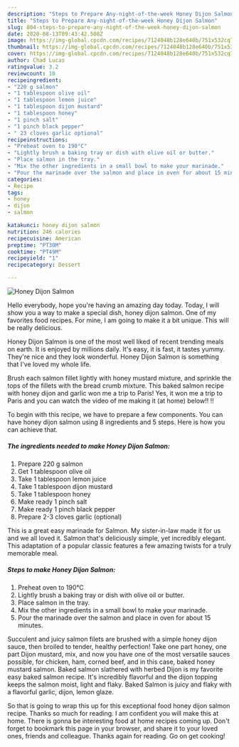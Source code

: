 ```yaml
---
description: "Steps to Prepare Any-night-of-the-week Honey Dijon Salmon"
title: "Steps to Prepare Any-night-of-the-week Honey Dijon Salmon"
slug: 804-steps-to-prepare-any-night-of-the-week-honey-dijon-salmon
date: 2020-08-13T09:43:42.508Z
image: https://img-global.cpcdn.com/recipes/7124048b128e640b/751x532cq70/honey-dijon-salmon-recipe-main-photo.jpg
thumbnail: https://img-global.cpcdn.com/recipes/7124048b128e640b/751x532cq70/honey-dijon-salmon-recipe-main-photo.jpg
cover: https://img-global.cpcdn.com/recipes/7124048b128e640b/751x532cq70/honey-dijon-salmon-recipe-main-photo.jpg
author: Chad Lucas
ratingvalue: 3.2
reviewcount: 10
recipeingredient:
- "220 g salmon"
- "1 tablespoon olive oil"
- "1 tablespoon lemon juice"
- "1 tablespoon dijon mustard"
- "1 tablespoon honey"
- "1 pinch salt"
- "1 pinch black pepper"
- " 23 cloves garlic optional"
recipeinstructions:
- "Preheat oven to 190°C"
- "Lightly brush a baking tray or dish with olive oil or butter."
- "Place salmon in the tray."
- "Mix the other ingredients in a small bowl to make your marinade."
- "Pour the marinade over the salmon and place in oven for about 15 minutes."
categories:
- Recipe
tags:
- honey
- dijon
- salmon

katakunci: honey dijon salmon 
nutrition: 246 calories
recipecuisine: American
preptime: "PT30M"
cooktime: "PT49M"
recipeyield: "1"
recipecategory: Dessert

---
```



![Honey Dijon Salmon](https://img-global.cpcdn.com/recipes/7124048b128e640b/751x532cq70/honey-dijon-salmon-recipe-main-photo.jpg)

Hello everybody, hope you're having an amazing day today. Today, I will show you a way to make a special dish, honey dijon salmon. One of my favorites food recipes. For mine, I am going to make it a bit unique. This will be really delicious.

Honey Dijon Salmon is one of the most well liked of recent trending meals on earth. It is enjoyed by millions daily. It's easy, it is fast, it tastes yummy. They're nice and they look wonderful. Honey Dijon Salmon is something that I've loved my whole life.

Brush each salmon fillet lightly with honey mustard mixture, and sprinkle the tops of the fillets with the bread crumb mixture. This baked salmon recipe with honey dijon and garlic won me a trip to Paris! Yes, it won me a trip to Paris and you can watch the video of me making it (at home) below!! !!


To begin with this recipe, we have to prepare a few components. You can have honey dijon salmon using 8 ingredients and 5 steps. Here is how you can achieve that.

<!--inarticleads1-->

##### The ingredients needed to make Honey Dijon Salmon:

1. Prepare 220 g salmon
1. Get 1 tablespoon olive oil
1. Take 1 tablespoon lemon juice
1. Take 1 tablespoon dijon mustard
1. Take 1 tablespoon honey
1. Make ready 1 pinch salt
1. Make ready 1 pinch black pepper
1. Prepare  2-3 cloves garlic (optional)


This is a great easy marinade for Salmon. My sister-in-law made it for us and we all loved it. Salmon that&#39;s deliciously simple, yet incredibly elegant. This adaptation of a popular classic features a few amazing twists for a truly memorable meal. 

<!--inarticleads2-->

##### Steps to make Honey Dijon Salmon:

1. Preheat oven to 190°C
1. Lightly brush a baking tray or dish with olive oil or butter.
1. Place salmon in the tray.
1. Mix the other ingredients in a small bowl to make your marinade.
1. Pour the marinade over the salmon and place in oven for about 15 minutes.


Succulent and juicy salmon filets are brushed with a simple honey dijon sauce, then broiled to tender, healthy perfection! Take one part honey, one part Dijon mustard, mix, and now you have one of the most versatile sauces possible, for chicken, ham, corned beef, and in this case, baked honey mustard salmon. Baked salmon slathered with herbed Dijon is my favorite easy baked salmon recipe. It&#39;s incredibly flavorful and the dijon topping keeps the salmon moist, light and flaky. Baked Salmon is juicy and flaky with a flavorful garlic, dijon, lemon glaze. 

So that is going to wrap this up for this exceptional food honey dijon salmon recipe. Thanks so much for reading. I am confident you will make this at home. There is gonna be interesting food at home recipes coming up. Don't forget to bookmark this page in your browser, and share it to your loved ones, friends and colleague. Thanks again for reading. Go on get cooking!
